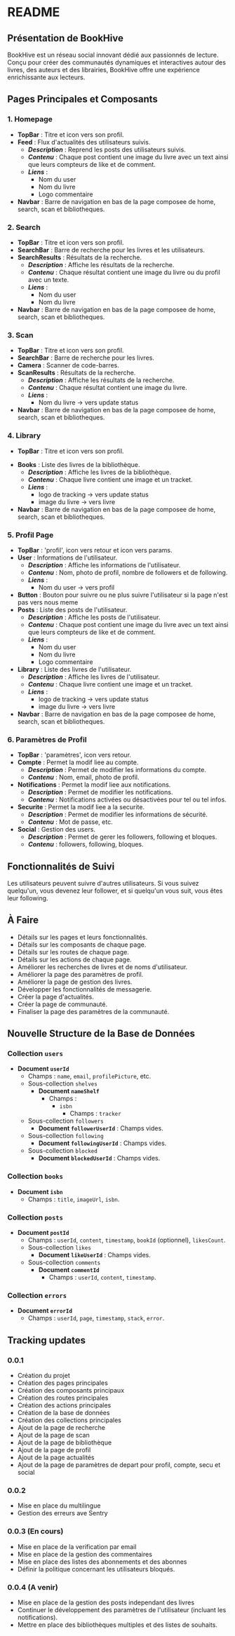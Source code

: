 # README

## Présentation de BookHive
BookHive est un réseau social innovant dédié aux passionnés de lecture. Conçu pour créer des communautés dynamiques et interactives autour des livres, des auteurs et des librairies, BookHive offre une expérience enrichissante aux lecteurs.

## Pages Principales et Composants

### 1. Homepage
- **TopBar** : Titre et icon vers son profil.
- **Feed** : Flux d'actualités des utilisateurs suivis.
    - ***Description*** : Reprend les posts des utilisateurs suivis. 
    - ***Contenu*** : Chaque post contient une image du livre avec un text ainsi que leurs compteurs de like et de comment.
    - ***Liens*** : 
        - Nom du user
        - Nom du livre
        - Logo commentaire
- **Navbar** : Barre de navigation en bas de la page composee de home, search, scan et bibliotheques.

### 2. Search
- **TopBar** : Titre et icon vers son profil.
- **SearchBar** : Barre de recherche pour les livres et les utilisateurs.
- **SearchResults** : Résultats de la recherche.
    - ***Description*** : Affiche les résultats de la recherche.
    - ***Contenu*** : Chaque résultat contient une image du livre ou du profil avec un texte.
    - ***Liens*** : 
        - Nom du user
        - Nom du livre
- **Navbar** : Barre de navigation en bas de la page composee de home, search, scan et bibliotheques.

### 3. Scan
- **TopBar** : Titre et icon vers son profil.
- **SearchBar** : Barre de recherche pour les livres.
- **Camera** : Scanner de code-barres.
- **ScanResults** : Résultats de la recherche.
    - ***Description*** : Affiche les résultats de la recherche.
    - ***Contenu*** : Chaque résultat contient une image du livre.
    - ***Liens*** : 
        - Nom du livre -> vers update status
- **Navbar** : Barre de navigation en bas de la page composee de home, search, scan et bibliotheques.

### 4. Library
- **TopBar** : Titre et icon vers son profil.
<!-- - **Shelves** : Liste des étagères de la bibliothèque.
    - ***Description*** : Affiche les étagères de la bibliothèque.
    - ***Contenu*** : Chaque étagère contient une liste de livres.
    - ***Liens*** : 
        - Nom du livre -> vers update status -->
- **Books** : Liste des livres de la bibliothèque.
    - ***Description*** : Affiche les livres de la bibliothèque.
    - ***Contenu*** : Chaque livre contient une image et un tracket.
    - ***Liens*** : 
        - logo de tracking -> vers update status
        - image du livre -> vers livre
- **Navbar** : Barre de navigation en bas de la page composee de home, search, scan et bibliotheques.

### 5. Profil Page
- **TopBar** : 'profil', icon vers retour et icon vers params.
- **User** : Informations de l'utilisateur.
    - ***Description*** : Affiche les informations de l'utilisateur.
    - ***Contenu*** : Nom, photo de profil, nombre de followers et de following.
    - ***Liens*** : 
        - Nom du user -> vers profil
- **Button** : Bouton pour suivre ou ne plus suivre l'utilisateur si la page n'est pas vers nous meme
- **Posts** : Liste des posts de l'utilisateur.
    - ***Description*** : Affiche les posts de l'utilisateur.
    - ***Contenu*** : Chaque post contient une image du livre avec un text ainsi que leurs compteurs de like et de comment.
    - ***Liens*** : 
        - Nom du user
        - Nom du livre
        - Logo commentaire
- **Library** : Liste des livres de l'utilisateur.
    - ***Description*** : Affiche les livres de l'utilisateur.
    - ***Contenu*** : Chaque livre contient une image et un tracket.
    - ***Liens*** : 
        - logo de tracking -> vers update status
        - image du livre -> vers livre
- **Navbar** : Barre de navigation en bas de la page composee de home, search, scan et bibliotheques.

### 6. Paramètres de Profil
- **TopBar** : 'paramètres', icon vers retour.
- **Compte** : Permet la modif liee au compte.
    - ***Description*** : Permet de modifier les informations du compte.
    - ***Contenu*** : Nom, email, photo de profil.
- **Notifications** : Permet la modif liee aux notifications.
    - ***Description*** : Permet de modifier les notifications.
    - ***Contenu*** : Notifications activées ou désactivées pour tel ou tel infos.
- **Securite** : Permet la modif liee a la securite.
    - ***Description*** : Permet de modifier les informations de sécurité.
    - ***Contenu*** : Mot de passe, etc.
- **Social** : Gestion des users.
    - ***Description*** : Permet de gerer les followers, following et bloques.
    - ***Contenu*** : followers, following, bloques.


## Fonctionnalités de Suivi
Les utilisateurs peuvent suivre d'autres utilisateurs. Si vous suivez quelqu'un, vous devenez leur follower, et si quelqu'un vous suit, vous êtes leur following.

## À Faire
- Détails sur les pages et leurs fonctionnalités.
- Détails sur les composants de chaque page.
- Détails sur les routes de chaque page.
- Détails sur les actions de chaque page.
- Améliorer les recherches de livres et de noms d'utilisateur.
- Améliorer la page des paramètres de profil.
- Améliorer la page de gestion des livres.
- Développer les fonctionnalités de messagerie.
- Créer la page d'actualités.
- Créer la page de communauté.
- Finaliser la page des paramètres de la communauté.

## Nouvelle Structure de la Base de Données

### Collection `users`
- **Document `userId`**
  - Champs : `name`, `email`, `profilePicture`, etc.
  - Sous-collection `shelves`
    - **Document `nameShelf`**
      - Champs :
        - `isbn`
          - Champs : `tracker`
  - Sous-collection `followers`
    - **Document `followerUserId`** : Champs vides.
  - Sous-collection `following`
    - **Document `followingUserId`** : Champs vides.
  - Sous-collection `blocked`
    - **Document `blockedUserId`** : Champs vides.

### Collection `books`
- **Document `isbn`**
  - Champs : `title`, `imageUrl`, `isbn`.

### Collection `posts`
- **Document `postId`**
  - Champs : `userId`, `content`, `timestamp`, `bookId` (optionnel), `likesCount`.
  - Sous-collection `likes`
    - **Document `likeUserId`** : Champs vides.
  - Sous-collection `comments`
    - **Document `commentId`**
      - Champs : `userId`, `content`, `timestamp`.

### Collection `errors`
- **Document `errorId`**
  - Champs : `userId`, `page`, `timestamp`, `stack`, `error`.


## Tracking updates

### 0.0.1
- Création du projet
- Création des pages principales
- Création des composants principaux
- Création des routes principales
- Création des actions principales
- Création de la base de données
- Création des collections principales
- Ajout de la page de recherche
- Ajout de la page de scan
- Ajout de la page de bibliothèque
- Ajout de la page de profil
- Ajout de la page actualités
- Ajout de la page de paramètres de depart pour profil, compte, secu et social

### 0.0.2
- Mise en place du multilingue
- Gestion des erreurs ave Sentry

### 0.0.3 (En cours)
- Mise en place de la verification par email
- Mise en place de la gestion des commentaires
- Mise en place des listes des abonnements et des abonnes
- Définir la politique concernant les utilisateurs bloqués.

### 0.0.4 (A venir)
- Mise en place de la gestion des posts independant des livres
- Continuer le développement des paramètres de l'utilisateur (incluant les notifications).
- Mettre en place des bibliothèques multiples et des listes de souhaits.

